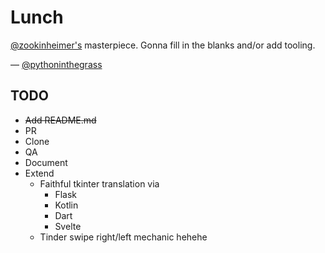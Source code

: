 # Lunch

[@zookinheimer's](https://github.com/zookinheimer/Lunch/commits?author=zookinheimer) masterpiece. Gonna fill in the blanks and/or add tooling.

— [@pythoninthegrass](https://github.com/pythoninthegrass)

## TODO
* ~~Add README.md~~
* PR
* Clone
* QA
* Document
* Extend
  * Faithful tkinter translation via
    * Flask
    * Kotlin
    * Dart
    * Svelte
  * Tinder swipe right/left mechanic hehehe

